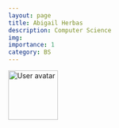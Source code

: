 ```yaml
---
layout: page
title: Abigail Herbas
description: Computer Science
img:
importance: 1
category: BS
---
```


<img src="https://upload.wikimedia.org/wikipedia/commons/5/59/User-avatar.svg" 
       class="img-fluid z-depth-1 rounded"
       width="100" 
       height="100" 
       alt="User avatar"/>
